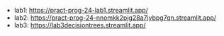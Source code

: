 - lab1: https://pract-prog-24-lab1.streamlit.app/
- lab2: https://pract-prog-24-nnomkk2pjg28a7iybpg7qn.streamlit.app/
- lab3: https://lab3decisiontrees.streamlit.app/

